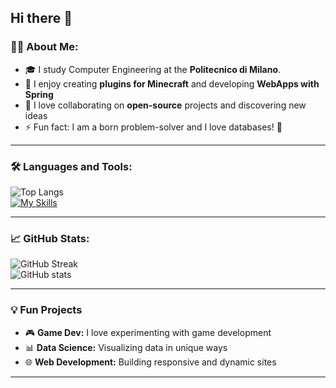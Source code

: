 ## Hi there 👋
### 👨‍💻 About Me:
- 🎓 I study Computer Engineering at the **Politecnico di Milano**.
- 🔧 I enjoy creating **plugins for Minecraft** and developing **WebApps with Spring**
- 👥 I love collaborating on **open-source** projects and discovering new ideas
- ⚡ Fun fact: I am a born problem-solver and I love databases! 🧩

---

### 🛠️ Languages and Tools:
![Top Langs](https://github-readme-stats.vercel.app/api/top-langs/?username=GGNado&layout=compact&theme=radical)  
[![My Skills](https://skillicons.dev/icons?i=js,html,css,wasm)](https://skillicons.dev)  

---

<!--
### 🌐 Connect with Me:
[![LinkedIn](https://img.shields.io/badge/LinkedIn-0A66C2?style=for-the-badge&logo=linkedin&logoColor=white)](https://www.linkedin.com/in/tuo-profilo)
[![Twitter](https://img.shields.io/badge/Twitter-1DA1F2?style=for-the-badge&logo=twitter&logoColor=white)](https://twitter.com/tuo-profilo)
[![Website](https://img.shields.io/badge/Portfolio-FF5722?style=for-the-badge&logo=web&logoColor=white)](https://tuo-sito.com)

---
-->
### 📈 GitHub Stats:
<!-- Trovi più opzioni per personalizzare il tema delle statistiche qui: https://github.com/anuraghazra/github-readme-stats -->
![GitHub Streak](https://github-readme-streak-stats.herokuapp.com/?user=GGNado&theme=radical)  
![GitHub stats](https://github-readme-stats.vercel.app/api?username=GGNado&show_icons=true&theme=radical)

---

### 💡 Fun Projects
- 🎮 **Game Dev:** I love experimenting with game development
- 📊 **Data Science:** Visualizing data in unique ways
- 🌐 **Web Development:** Building responsive and dynamic sites

---
